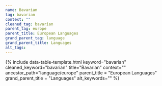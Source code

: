```yaml
---
name: Bavarian
tag: bavarian
context: ""
cleaned_tag: bavarian
parent_tag: europe
parent_title: European Languages
grand_parent_tag: language
grand_parent_title: Languages
alt_tags: 
---
```


{% include data-table-template.html 
  keyword="bavarian" 
  cleaned_keyword="bavarian" 
  title="Bavarian"
  context=""
  ancestor_path="language/europe" 
  parent_title = "European Languages"
  grand_parent_title = "Languages"
  alt_keywords=""
%}

